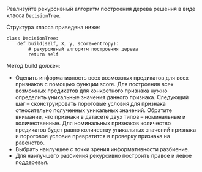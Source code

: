 Реализуйте рекурсивный алгоритм построения дерева решения в виде класса `DecisionTree`.

Структура класса приведена ниже:

    class DecisionTree:
        def build(self, X, y, score=entropy):
            # рекурсивный алгоритм построения дерева
            return self

Метод build должен:
- Оценить информативность всех возможных предикатов для всех признаков с помощью функции score.
  Для построения всех возможных предикатов для конкретного признака нужно определить уникальные значения данного признака.
  Следующий шаг – сконструировать пороговые условия для признака относительно полученных уникальных значений.
  Обратите внимание, что признаки в датасете двух типов – номинальные и количественные.
  Для номинальных признаков количество предикатов будет равно количеству уникальных значений признака и
  пороговое условие превратится в проверку признака на равенство.
- Выбрать наилучшее с точки зрения информативности разбиение.
- Для наилучшего разбиения рекурсивно построить правое и левое поддеревья.

